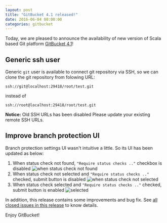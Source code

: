 ```yaml
---
layout: post
title: "GitBucket 4.1 released!"
date: 2016-06-04 00:00:00
categories: gitbucket
---
```


Today, we are pleased to announce the availability of new version of Scala based Git platform [GitBucket 4.1](https://github.com/gitbucket/gitbucket/releases/tag/4.1)!

## Generic ssh user

Generic `git` user is available to connect git repository via SSH, so we can clone the git repository from folowing URL:

```
ssh://git@localhost:29418/root/test.git
```

instead of

```
ssh://root@localhost:29418/root/test.git
```

**Notice:** Old SSH URLs has been disabled Please update your existing remote SSH URLs.

## Improve branch protection UI

Branch protection settings UI wasn't intuitive a little. So its UI has been updated as below:

1. When status check not found, `"Require status checks .."` checkbox is disabled
![when status check not found]({{site.baseurl}}/images/gitbucket-4.1/branch_protection_1.png)
2. When status check not selected and `"Require status checks .."` checked, submit button is disabled
![when status check not selected]({{site.baseurl}}/images/gitbucket-4.1/branch_protection_2.png)
3. When status check selected and `"Require status checks .."` checked, submit button is enabled
![selected]({{site.baseurl}}/images/gitbucket-4.1/branch_protection_3.png)

In addition, this release contains some improvements and bug fix. See [all closed issues in this release](https://github.com/gitbucket/gitbucket/issues?q=is%3Aclosed+milestone%3A4.1) to know details.

Enjoy GitBucket!
